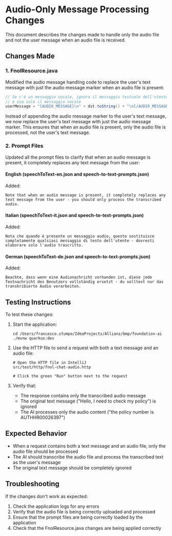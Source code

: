 # Audio-Only Message Processing Changes

This document describes the changes made to handle only the audio file and not the user message when an audio file is received.

## Changes Made

### 1. FnolResource.java

Modified the audio message handling code to replace the user's text message with just the audio message marker when an audio file is present:

```java
// Se c'è un messaggio vocale, ignora il messaggio testuale dell'utente
// e usa solo il messaggio vocale
userMessage = "[AUDIO_MESSAGE]\n" + dst.toString() + "\n[/AUDIO_MESSAGE]";
```

Instead of appending the audio message marker to the user's text message, we now replace the user's text message with just the audio message marker. This ensures that when an audio file is present, only the audio file is processed, not the user's text message.

### 2. Prompt Files

Updated all the prompt files to clarify that when an audio message is present, it completely replaces any text message from the user:

#### English (speechToText-en.json and speech-to-text-prompts.json)

Added:
```
Note that when an audio message is present, it completely replaces any text message from the user - you should only process the transcribed audio.
```

#### Italian (speechToText-it.json and speech-to-text-prompts.json)

Added:
```
Nota che quando è presente un messaggio audio, questo sostituisce completamente qualsiasi messaggio di testo dell'utente - dovresti elaborare solo l'audio trascritto.
```

#### German (speechToText-de.json and speech-to-text-prompts.json)

Added:
```
Beachte, dass wenn eine Audionachricht vorhanden ist, diese jede Textnachricht des Benutzers vollständig ersetzt - du solltest nur das transkribierte Audio verarbeiten.
```

## Testing Instructions

To test these changes:

1. Start the application:
   ```
   cd /Users/francesco.stumpo/IdeaProjects/Allianz/bmp/foundation-ai
   ./mvnw quarkus:dev
   ```

2. Use the HTTP file to send a request with both a text message and an audio file:
   ```
   # Open the HTTP file in IntelliJ
   src/test/http/fnol-chat-audio.http
   
   # Click the green "Run" button next to the request
   ```

3. Verify that:
   - The response contains only the transcribed audio message
   - The original text message ("Hello, I need to check my policy") is ignored
   - The AI processes only the audio content ("the policy number is AUTHHR00026397")

## Expected Behavior

- When a request contains both a text message and an audio file, only the audio file should be processed
- The AI should transcribe the audio file and process the transcribed text as the user's message
- The original text message should be completely ignored

## Troubleshooting

If the changes don't work as expected:

1. Check the application logs for any errors
2. Verify that the audio file is being correctly uploaded and processed
3. Ensure that the prompt files are being correctly loaded by the application
4. Check that the FnolResource.java changes are being applied correctly